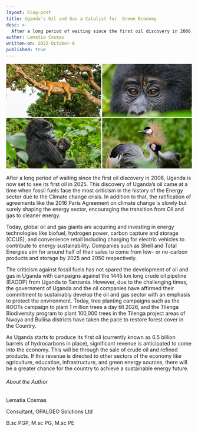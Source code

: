 ```yaml
---
layout: blog-post
title: Uganda's Oil and Gas a Catalist for  Green Economy
desc: >-
  After a long period of waiting since the first oil discovery in 2006, Uganda is now set to see its first oil in 2025.
author: Lematia Cosmas
written-on: 2022-October-8
published: true
---
```



![Crested Crane](\images\blogimages\crestedcrane.png)

After a long period of waiting since the first oil discovery in 2006, Uganda is now set to see its first oil in 2025. This discovery of Uganda’s oil came at a time when fossil fuels face the most criticism in the history of the Energy sector due to the Climate change crisis. In addition to that, the ratification of agreements like the 2016 Paris Agreement on climate change is slowly but surely shaping the energy sector, encouraging the transition from Oil and gas to cleaner energy.


Today, global oil and gas giants are acquiring and investing in energy technologies like biofuel, hydrogen power, carbon capture and storage (CCUS), and convenience retail including charging for electric vehicles to contribute to energy sustainability. Companies such as Shell and Total Energies aim for around half of their sales to come from low- or no-carbon products and storage by 2025 and 2050 respectively. 


The criticism against fossil fuels has not spared the development of oil and gas in Uganda with campaigns against the 1445 km long crude oil pipeline (EACOP) from Uganda to Tanzania. However, due to the challenging times, the government of Uganda and the oil companies have affirmed their commitment to sustainably develop the oil and gas sector with an emphasis to protect the environment. Today, tree planting campaigns such as the ROOTs campaign to plant 1 million trees a day till 2026, and the Tilenga Biodiversity program to plant 100,000 trees in the Tilenga project areas of Nwoya and Buliisa districts have taken the pace to restore forest cover in the Country.


As Uganda starts to produce its first oil (currently known as 6.5 billion barrels of hydrocarbons in place), significant revenue is anticipated to come into the economy. This will be through the sale of crude oil and refined products. If this revenue is directed to other sectors of the economy like agriculture, education, infrastructure, and green energy sources, there will be a greater chance for the country to achieve a sustainable energy future. 


###### About the Author

Lematia Cosmas

Consultant, OPALGEO Solutions Ltd

B.sc PGP, M.sc PG, M.sc PE
